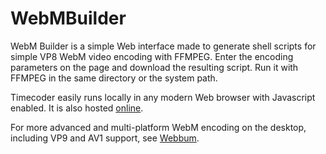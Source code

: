 # WebMBuilder

WebM Builder is a simple Web interface made to generate shell scripts for simple VP8 WebM video encoding with FFMPEG.
Enter the encoding parameters on the page and download the resulting script. Run it with FFMPEG in the same directory
or the system path.

Timecoder easily runs locally in any modern Web browser with Javascript enabled. It is also hosted [online](https://rzumer.tebako.net/webmbuilder/webmbuilder.html).

For more advanced and multi-platform WebM encoding on the desktop, including VP9 and AV1 support, see [Webbum](https://github.com/rzumer/Webbum).
